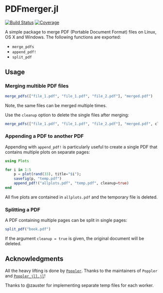 # PDFmerger.jl

[![Build Status](https://github.com/scheidan/PDFmerger.jl/actions/workflows/CI.yml/badge.svg?branch=main)](https://github.com/scheidan/PDFmerger.jl/actions/workflows/CI.yml?query=branch%3Amain) [![Coverage](https://codecov.io/gh/scheidan/PDFmerger.jl/branch/main/graph/badge.svg)](https://codecov.io/gh/scheidan/PDFmerger.jl)



A simple package to merge PDF (Portable Document Format) files on
Linux, OS X and Windows. The following functions are exported:
- `merge_pdfs`
- `append_pdf!`
- `split_pdf`

## Usage

### Merging multible PDF files

```Julia
merge_pdfs(["file_1.pdf", "file_1.pdf", "file_2.pdf"], "merged.pdf")
```
Note, the same files can be merged multiple times.

Use the `cleanup` option to delete the single files after merging:
```Julia
merge_pdfs(["file_1.pdf", "file_1.pdf", "file_2.pdf"], "merged.pdf", cleanup=true)
```

### Appending a PDF to another PDF

Appending with `append_pdf!` is particularly useful to create a single PDF
that contains multiple plots on separate pages:
```Julia
using Plots

for i in 1:5
    p = plot(rand(33), title="$i");
    savefig(p, "temp.pdf")
    append_pdf!("allplots.pdf", "temp.pdf", cleanup=true)
end
```
All five plots are contained in `allplots.pdf` and the temporary file is deleted.


### Splitting a PDF

A PDF containing multiple pages can be split in single pages:
```Julia
split_pdf("book.pdf")
```
If the argument `cleanup = true` is given, the original document will
be deleted.

## Acknowledgments

All the heavy lifting is done by
[`Poppler`](https://poppler.freedesktop.org/). Thanks to the maintainers
of `Poppler` and [`Poppler_jll.jl`](https://github.com/JuliaBinaryWrappers/Poppler_jll.jl)!

Thanks to @zauster for implementing separate temp files for each worker.

